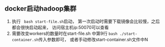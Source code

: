 ## docker启动hadoop集群
1. 执行 ``` bash start-file.sh```启动，
    第一次启动时需要下载镜像会比较慢，之后都会很快启动起来，
    访问宿主机ip:50070可以查看
2. 需要改变workers的数量时在start-file.sh 中第9行
    ```bash ./start-container.sh```传入参数即可，
    或者手动修改start-container.sh文件中N